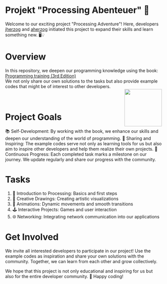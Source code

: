 # Projekt "Processing Abenteuer" 🚀
Welcome to our exciting project "Processing Adventure"! Here, developers <a href="https://github.com/Tachiguro" alt="jherzog" />jherzog</a> and <a href="https://github.com/Jocker2410" alt="aherzog" />aherzog</a> initiated this project to expand their skills and learn something new. 🖥️💡

# Overview #
In this repository, we deepen our programming knowledge using the book:
<a href="https://processing.org/books" target="blank" alt="Programming training (3rd Edition)">Programming training (3rd Edition)</a>
<br>We not only share our own solutions to the tasks but also provide example codes that might be of interest to other developers.
<br><a href="https://processing.org/books" target="blank"><img align="right" src="https://files.hanser.de/Files/Article/ARTK_CT0_9783446477667_0001.jpg" height="120" /></a><br><br>


# Project Goals #
📚 Self-Development: By working with the book, we enhance our skills and deepen our understanding of the world of programming.
🤝 Sharing and Inspiring: The example codes serve not only as learning tools for us but also aim to inspire other developers and help them realize their own projects.
🚀 Continuous Progress: Each completed task marks a milestone on our journey. We update regularly and share our progress with the community.
# Tasks #
1.	🚥 Introduction to Processing: Basics and first steps
2.	🎨 Creative Drawings: Creating artistic visualizations
3.	🔄 Animations: Dynamic movements and smooth transitions
4.	🕹️ Interactive Projects: Games and user interaction
5.	🌐 Networking: Integrating network communication into our applications

# Get Involved #
We invite all interested developers to participate in our project! Use the example codes as inspiration and share your own solutions with the community. Together, we can learn from each other and grow collectively.

We hope that this project is not only educational and inspiring for us but also for the entire developer community. 🌟 Happy coding!